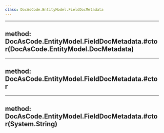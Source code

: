 ```yaml
---
class: DocAsCode.EntityModel.FieldDocMetadata
---
```


---
method: DocAsCode.EntityModel.FieldDocMetadata.#ctor(DocAsCode.EntityModel.DocMetadata)
---

---
method: DocAsCode.EntityModel.FieldDocMetadata.#ctor
---

---
method: DocAsCode.EntityModel.FieldDocMetadata.#ctor(System.String)
---

